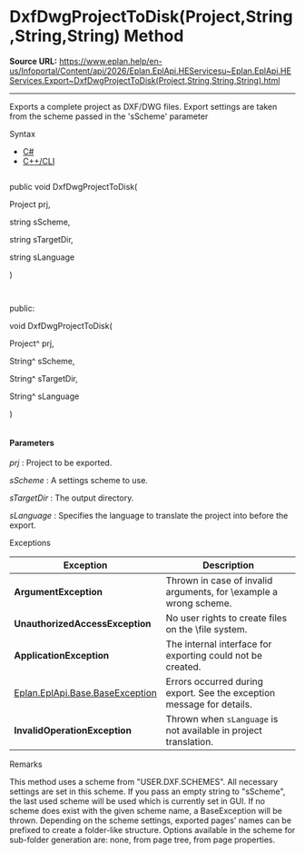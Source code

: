 # DxfDwgProjectToDisk(Project,String,String,String) Method

**Source URL:** https://www.eplan.help/en-us/Infoportal/Content/api/2026/Eplan.EplApi.HEServicesu~Eplan.EplApi.HEServices.Export~DxfDwgProjectToDisk(Project,String,String,String).html

---

Exports a complete project as DXF/DWG files. Export settings are taken from the scheme passed in the 'sScheme' parameter

Syntax

- [C#](#i-syntax-CS)
- [C++/CLI](#i-syntax-CPP2005)

```
```
public void DxfDwgProjectToDisk( 

   Project prj,

   string sScheme,

   string sTargetDir,

   string sLanguage

)
```
```

```
```
public:

void DxfDwgProjectToDisk( 

   Project^ prj,

   String^ sScheme,

   String^ sTargetDir,

   String^ sLanguage

)
```
```

#### Parameters

*prj*
:   Project to be exported.

*sScheme*
:   A settings scheme to use.

*sTargetDir*
:   The output directory.

*sLanguage*
:   Specifies the language to translate the project into before the export.

Exceptions

| Exception | Description |
| --- | --- |
| **ArgumentException** | Thrown in case of invalid arguments, for \example a wrong scheme. |
| **UnauthorizedAccessException** | No user rights to create files on the \file system. |
| **ApplicationException** | The internal interface for exporting could not be created. |
| [Eplan.EplApi.Base.BaseException](Eplan.EplApi.Baseu~Eplan.EplApi.Base.BaseException.html) | Errors occurred during export. See the exception message for details. |
| **InvalidOperationException** | Thrown when `sLanguage` is not available in project translation. |

Remarks

This method uses a scheme from "USER.DXF.SCHEMES". All necessary settings are set in this scheme. If you pass an empty string to "sScheme", the last used scheme will be used which is currently set in GUI. If no scheme does exist with the given scheme name, a BaseException will be thrown. Depending on the scheme settings, exported pages' names can be prefixed to create a folder-like structure. Options available in the scheme for sub-folder generation are: none, from page tree, from page properties.
